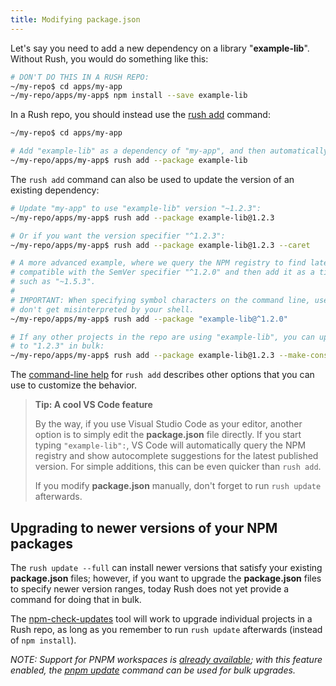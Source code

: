 ```yaml
---
title: Modifying package.json
---
```


Let's say you need to add a new dependency on a library "**example-lib**". Without Rush, you would do something like this:

```sh
# DON'T DO THIS IN A RUSH REPO:
~/my-repo$ cd apps/my-app
~/my-repo/apps/my-app$ npm install --save example-lib
```

In a Rush repo, you should instead use the [rush add](../../commands/rush_add) command:

```sh
~/my-repo$ cd apps/my-app

# Add "example-lib" as a dependency of "my-app", and then automatically run "rush update":
~/my-repo/apps/my-app$ rush add --package example-lib
```

The `rush add` command can also be used to update the version of an existing dependency:

```sh
# Update "my-app" to use "example-lib" version "~1.2.3":
~/my-repo/apps/my-app$ rush add --package example-lib@1.2.3

# Or if you want the version specifier "^1.2.3":
~/my-repo/apps/my-app$ rush add --package example-lib@1.2.3 --caret

# A more advanced example, where we query the NPM registry to find latest version that is
# compatible with the SemVer specifier "^1.2.0" and then add it as a tilde dependency
# such as "~1.5.3".
#
# IMPORTANT: When specifying symbol characters on the command line, use quotes so they
# don't get misinterpreted by your shell.
~/my-repo/apps/my-app$ rush add --package "example-lib@^1.2.0"

# If any other projects in the repo are using "example-lib", you can update them all
# to "1.2.3" in bulk:
~/my-repo/apps/my-app$ rush add --package example-lib@1.2.3 --make-consistent

```

The [command-line help](../../commands/rush_add) for `rush add` describes other options that you can use to customize the behavior.

> **Tip: A cool VS Code feature**
>
> By the way, if you use Visual Studio Code as your editor, another option is to simply edit the **package.json** file directly. If you start typing `"example-lib":`, VS Code will automatically query the NPM registry and show autocomplete suggestions for the latest published version. For simple additions, this can be even quicker than `rush add`.
>
> If you modify **package.json** manually, don't forget to run `rush update` afterwards.

## Upgrading to newer versions of your NPM packages

The `rush update --full` can install newer versions that satisfy your existing **package.json** files; however, if you want to upgrade the **package.json** files to specify newer version ranges, today Rush does not yet provide a command for doing that in bulk.

The [npm-check-updates](https://www.npmjs.com/package/npm-check-updates) tool will work to upgrade individual projects in a Rush repo, as long as you remember to run `rush update` afterwards (instead of `npm install`).

_NOTE: Support for PNPM workspaces is [already available](https://github.com/microsoft/rushstack/pull/1938); with this feature enabled, the [pnpm update](https://pnpm.js.org/en/cli/update) command can be used for bulk upgrades._
